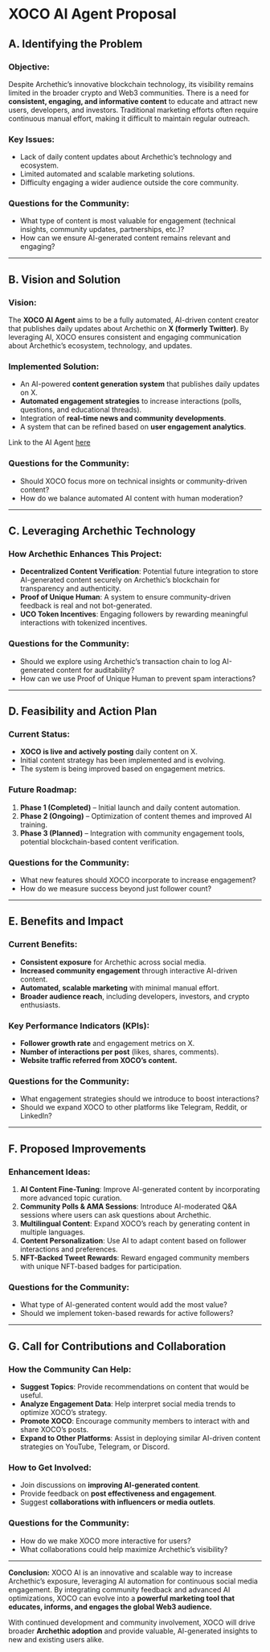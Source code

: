 # XOCO AI Agent Proposal

## A. Identifying the Problem

### Objective:
Despite Archethic’s innovative blockchain technology, its visibility remains limited in the broader crypto and Web3 communities. There is a need for **consistent, engaging, and informative content** to educate and attract new users, developers, and investors. Traditional marketing efforts often require continuous manual effort, making it difficult to maintain regular outreach.

### Key Issues:
- Lack of daily content updates about Archethic’s technology and ecosystem.
- Limited automated and scalable marketing solutions.
- Difficulty engaging a wider audience outside the core community.

### Questions for the Community:
- What type of content is most valuable for engagement (technical insights, community updates, partnerships, etc.)?
- How can we ensure AI-generated content remains relevant and engaging?

---

## B. Vision and Solution

### Vision:
The **XOCO AI Agent** aims to be a fully automated, AI-driven content creator that publishes daily updates about Archethic on **X (formerly Twitter)**. By leveraging AI, XOCO ensures consistent and engaging communication about Archethic’s ecosystem, technology, and updates.

### Implemented Solution:
- An AI-powered **content generation system** that publishes daily updates on X.
- **Automated engagement strategies** to increase interactions (polls, questions, and educational threads).
- Integration of **real-time news and community developments**.
- A system that can be refined based on **user engagement analytics**.

Link to the AI Agent [here](https://creator.bid/agents/678e737085b18bbca8f0fcf8)

### Questions for the Community:
- Should XOCO focus more on technical insights or community-driven content?
- How do we balance automated AI content with human moderation?

---

## C. Leveraging Archethic Technology

### How Archethic Enhances This Project:
- **Decentralized Content Verification**: Potential future integration to store AI-generated content securely on Archethic’s blockchain for transparency and authenticity.
- **Proof of Unique Human**: A system to ensure community-driven feedback is real and not bot-generated.
- **UCO Token Incentives**: Engaging followers by rewarding meaningful interactions with tokenized incentives.

### Questions for the Community:
- Should we explore using Archethic’s transaction chain to log AI-generated content for auditability?
- How can we use Proof of Unique Human to prevent spam interactions?

---

## D. Feasibility and Action Plan

### Current Status:
- **XOCO is live and actively posting** daily content on X.
- Initial content strategy has been implemented and is evolving.
- The system is being improved based on engagement metrics.

### Future Roadmap:
1. **Phase 1 (Completed)** – Initial launch and daily content automation.
2. **Phase 2 (Ongoing)** – Optimization of content themes and improved AI training.
3. **Phase 3 (Planned)** – Integration with community engagement tools, potential blockchain-based content verification.

### Questions for the Community:
- What new features should XOCO incorporate to increase engagement?
- How do we measure success beyond just follower count?

---

## E. Benefits and Impact

### Current Benefits:
- **Consistent exposure** for Archethic across social media.
- **Increased community engagement** through interactive AI-driven content.
- **Automated, scalable marketing** with minimal manual effort.
- **Broader audience reach**, including developers, investors, and crypto enthusiasts.

### Key Performance Indicators (KPIs):
- **Follower growth rate** and engagement metrics on X.
- **Number of interactions per post** (likes, shares, comments).
- **Website traffic referred from XOCO’s content.**

### Questions for the Community:
- What engagement strategies should we introduce to boost interactions?
- Should we expand XOCO to other platforms like Telegram, Reddit, or LinkedIn?

---

## F. Proposed Improvements

### Enhancement Ideas:
1. **AI Content Fine-Tuning**: Improve AI-generated content by incorporating more advanced topic curation.
2. **Community Polls & AMA Sessions**: Introduce AI-moderated Q&A sessions where users can ask questions about Archethic.
3. **Multilingual Content**: Expand XOCO’s reach by generating content in multiple languages.
4. **Content Personalization**: Use AI to adapt content based on follower interactions and preferences.
5. **NFT-Backed Tweet Rewards**: Reward engaged community members with unique NFT-based badges for participation.

### Questions for the Community:
- What type of AI-generated content would add the most value?
- Should we implement token-based rewards for active followers?

---

## G. Call for Contributions and Collaboration

### How the Community Can Help:
- **Suggest Topics**: Provide recommendations on content that would be useful.
- **Analyze Engagement Data**: Help interpret social media trends to optimize XOCO’s strategy.
- **Promote XOCO**: Encourage community members to interact with and share XOCO’s posts.
- **Expand to Other Platforms**: Assist in deploying similar AI-driven content strategies on YouTube, Telegram, or Discord.

### How to Get Involved:
- Join discussions on **improving AI-generated content**.
- Provide feedback on **post effectiveness and engagement**.
- Suggest **collaborations with influencers or media outlets**.

### Questions for the Community:
- How do we make XOCO more interactive for users?
- What collaborations could help maximize Archethic’s visibility?

---

**Conclusion:**
XOCO AI is an innovative and scalable way to increase Archethic’s exposure, leveraging AI automation for continuous social media engagement. By integrating community feedback and advanced AI optimizations, XOCO can evolve into a **powerful marketing tool that educates, informs, and engages the global Web3 audience.**

With continued development and community involvement, XOCO will drive broader **Archethic adoption** and provide valuable, AI-generated insights to new and existing users alike.

